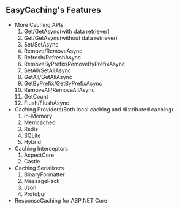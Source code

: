 ## EasyCaching's Features

- More Caching APIs
    1. Get/GetAsync(with data retriever)
    2. Get/GetAsync(without data retriever)
    3. Set/SetAsync
    4. Remove/RemoveAsync
    5. Refresh/RefreshAsync
    6. RemoveByPrefix/RemoveByPrefixAsync
    7. SetAll/SetAllAsync
    8. GetAll/GetAllAsync
    9. GetByPrefix/GetByPrefixAsync
    10. RemoveAll/RemoveAllAsync
    11. GetCount
    12. Flush/FlushAsync    
- Caching Providers(Both local caching and distributed caching)
    1. In-Memory
    2. Memcached
    3. Redis
    4. SQLite
    5. Hybrid    
- Caching Interceptors
    1. AspectCore
    2. Castle
- Caching Serializers
    1. BinaryFormatter
    2. MessagePack
    3. Json
    4. Protobuf
- ResponseCaching for ASP.NET Core
